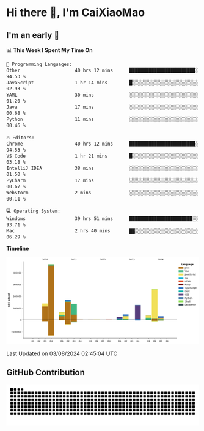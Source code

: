 # Hi there 👋, I'm CaiXiaoMao

## I'm an early 🐤
<!--START_SECTION:waka-->
📊 **This Week I Spent My Time On** 

```text
💬 Programming Languages: 
Other                    40 hrs 12 mins      ████████████████████████░   94.53 % 
JavaScript               1 hr 14 mins        █░░░░░░░░░░░░░░░░░░░░░░░░   02.93 % 
YAML                     30 mins             ░░░░░░░░░░░░░░░░░░░░░░░░░   01.20 % 
Java                     17 mins             ░░░░░░░░░░░░░░░░░░░░░░░░░   00.68 % 
Python                   11 mins             ░░░░░░░░░░░░░░░░░░░░░░░░░   00.46 % 

🔥 Editors: 
Chrome                   40 hrs 12 mins      ████████████████████████░   94.53 % 
VS Code                  1 hr 21 mins        █░░░░░░░░░░░░░░░░░░░░░░░░   03.18 % 
IntelliJ IDEA            38 mins             ░░░░░░░░░░░░░░░░░░░░░░░░░   01.50 % 
PyCharm                  17 mins             ░░░░░░░░░░░░░░░░░░░░░░░░░   00.67 % 
WebStorm                 2 mins              ░░░░░░░░░░░░░░░░░░░░░░░░░   00.11 % 

💻 Operating System: 
Windows                  39 hrs 51 mins      ███████████████████████░░   93.71 % 
Mac                      2 hrs 40 mins       ██░░░░░░░░░░░░░░░░░░░░░░░   06.29 % 
```

**Timeline**

![Lines of Code chart](https://raw.githubusercontent.com/caixiaomao/caixiaomao/main/assets/bar_graph.png)


 Last Updated on 03/08/2024 02:45:04 UTC
<!--END_SECTION:waka-->

## GitHub Contribution
<picture>
  <source media="(prefers-color-scheme: dark)" srcset="/dist/snake/github-contribution-grid-snake-dark.svg" />
  <source media="(prefers-color-scheme: light)" srcset="/dist/snake/github-contribution-grid-snake.svg" />
  <img alt="github contribution grid snake animation" src="/dist/snake/github-contribution-grid-snake.svg" />
</picture>
